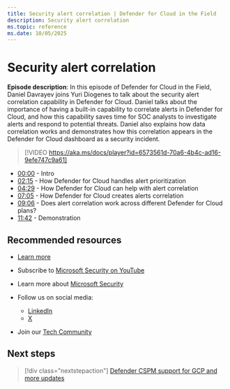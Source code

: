 ```yaml
---
title: Security alert correlation | Defender for Cloud in the Field 
description: Security alert correlation
ms.topic: reference
ms.date: 10/05/2025
---
```


# Security alert correlation

**Episode description**: In this episode of Defender for Cloud in the Field, Daniel Davrayev joins Yuri Diogenes to talk about the security alert correlation capability in Defender for Cloud. Daniel talks about the importance of having a built-in capability to correlate alerts in Defender for Cloud, and how this capability saves time for SOC analysts to investigate alerts and respond to potential threats. Daniel also explains how data correlation works and demonstrates how this correlation appears in the Defender for Cloud dashboard as a security incident.

> [!VIDEO https://aka.ms/docs/player?id=6573561d-70a6-4b4c-ad16-9efe747c9a61]

- [00:00](/shows/mdc-in-the-field/security-alert-correlation#time=00m00s) - Intro
- [02:15](/shows/mdc-in-the-field/security-alert-correlation#time=02m15s) - How Defender for Cloud handles alert prioritization
- [04:29](/shows/mdc-in-the-field/security-alert-correlation#time=04m29s) - How Defender for Cloud can help with alert correlation
- [07:05](/shows/mdc-in-the-field/security-alert-correlation#time=07m05s) - How Defender for Cloud creates alerts correlation
- [09:06](/shows/mdc-in-the-field/security-alert-correlation#time=09m06s) - Does alert correlation work across different Defender for Cloud plans?
- [11:42](/shows/mdc-in-the-field/security-alert-correlation#time=11m42s) - Demonstration

## Recommended resources

- [Learn more](https://techcommunity.microsoft.com/t5/microsoft-defender-for-cloud/correlating-alerts-in-microsoft-defender-for-cloud/ba-p/3839209)
- Subscribe to [Microsoft Security on YouTube](https://www.youtube.com/playlist?list=PL3ZTgFEc7LysiX4PfHhdJPR7S8mGO14YS)
- Learn more about [Microsoft Security](https://msft.it/6002T9HQY)

- Follow us on social media:

  - [LinkedIn](https://www.linkedin.com/showcase/microsoft-security/)
  - [X](https://x.com/msftsecurity)

- Join our [Tech Community](https://aka.ms/SecurityTechCommunity)

## Next steps

> [!div class="nextstepaction"]
> [Defender CSPM support for GCP and more updates](episode-thirty-six.md)
